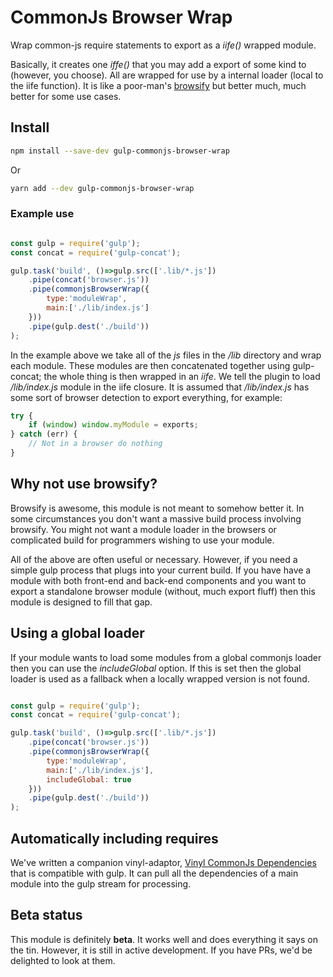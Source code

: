 # CommonJs Browser Wrap

Wrap common-js require statements to export as a *iife()* wrapped module.

Basically, it creates one *iffe()* that you may add a export of some kind to (however, you choose).  All are wrapped for use by a internal loader (local to the iife function). It is like a poor-man's [browsify](http://browserify.org/) but better much, much better for some use cases.


## Install

```bash
npm install --save-dev gulp-commonjs-browser-wrap
```

Or

```bash
yarn add --dev gulp-commonjs-browser-wrap
```

### Example use

```javascript

const gulp = require('gulp');
const concat = require('gulp-concat');

gulp.task('build', ()=>gulp.src(['.lib/*.js'])
    .pipe(concat('browser.js'))
    .pipe(commonjsBrowserWrap({
    	type:'moduleWrap',
    	main:['./lib/index.js']
    }))
    .pipe(gulp.dest('./build'))
);
```

In the example above we take all of the *js* files in the */lib* directory and wrap each module.  These modules are then concatenated together using gulp-concat; the whole thing is then wrapped in an *iife*. We tell the plugin to load */lib/index.js* module in the iife closure.  It is assumed that */lib/index.js* has some sort of browser detection to export everything, for example:

```javascript
try {
	if (window) window.myModule = exports;
} catch (err) {
	// Not in a browser do nothing
}
```

## Why not use browsify?

Browsify is awesome, this module is not meant to somehow better it.  In some circumstances you don't want a massive build process involving browsify.  You might not want a module loader in the browsers or complicated build for programmers wishing to use your module.

All of the above are often useful or necessary.  However, if you need a simple gulp process that plugs into your current build. If you have have a module with both front-end and back-end components and you want to export a standalone browser module (without, much export fluff) then this module is designed to fill that gap.

## Using a global loader

If your module wants to load some modules from a global commonjs loader then you can use the *includeGlobal* option.  If this is set then the global loader is used as a fallback when a locally wrapped version is not found.

```javascript

const gulp = require('gulp');
const concat = require('gulp-concat');

gulp.task('build', ()=>gulp.src(['.lib/*.js'])
    .pipe(concat('browser.js'))
    .pipe(commonjsBrowserWrap({
    	type:'moduleWrap',
    	main:['./lib/index.js'],
    	includeGlobal: true
    }))
    .pipe(gulp.dest('./build'))
);
```

## Automatically including requires

We've written a companion vinyl-adaptor, [Vinyl CommonJs Dependencies](https://github.com/Whitebolt/vinyl-commonjs-dependencies) that is compatible with gulp. It can pull all the dependencies of a main module into the gulp stream for processing.

## Beta status

This module is definitely **beta**.  It works well and does everything it says on the tin.  However, it is still in active development.  If you have PRs, we'd be delighted to look at them.
